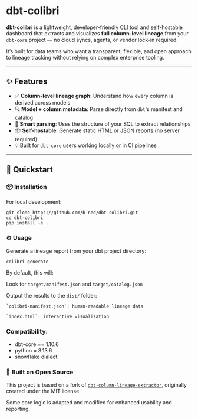 # dbt-colibri

**dbt-colibri** is a lightweight, developer-friendly CLI tool and self-hostable dashboard that extracts and visualizes **full column-level lineage** from your `dbt-core` project — no cloud syncs, agents, or vendor lock-in required.

It’s built for data teams who want a transparent, flexible, and open approach to lineage tracking without relying on complex enterprise tooling.

---

## ✨ Features

- ✅ **Column-level lineage graph**: Understand how every column is derived across models  
- 🔍 **Model + column metadata**: Parse directly from `dbt`'s manifest and catalog  
- 🧠 **Smart parsing**: Uses the structure of your SQL to extract relationships  
- 📦 **Self-hostable**: Generate static HTML or JSON reports (no server required)  
- 💡 Built for `dbt-core` users working locally or in CI pipelines  

---

## 🚀 Quickstart

### 📦 Installation

For local development:

```
git clone https://github.com/b-ned/dbt-colibri.git
cd dbt-colibri
pip install -e .
```

### ⚙️ Usage
Generate a lineage report from your dbt project directory:

```
colibri generate
```

By default, this will:

Look for `target/manifest.json` and `target/catalog.json`

Output the results to the `dist/` folder:

    `colibri-manifest.json`: human-readable lineage data

    `index.html`: interactive visualization

### Compatibility:
- dbt-core == 1.10.6
- python = 3.13.6
- snowflake dialect


### 🧰 Built on Open Source

This project is based on a fork of [`dbt-column-lineage-extractor`](https://github.com/canva-public/dbt-column-lineage-extractor), originally created under the MIT license.

Some core logic is adapted and modified for enhanced usability and reporting.



